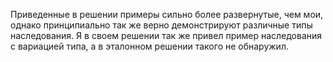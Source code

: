 Приведенные в решении примеры сильно более развернутые, чем мои, однако принципиально
так же верно демонстрируют различные типы наследования. Я в своем решении так же привел
пример наследования с вариацией типа, а в эталонном решении такого не обнаружил.